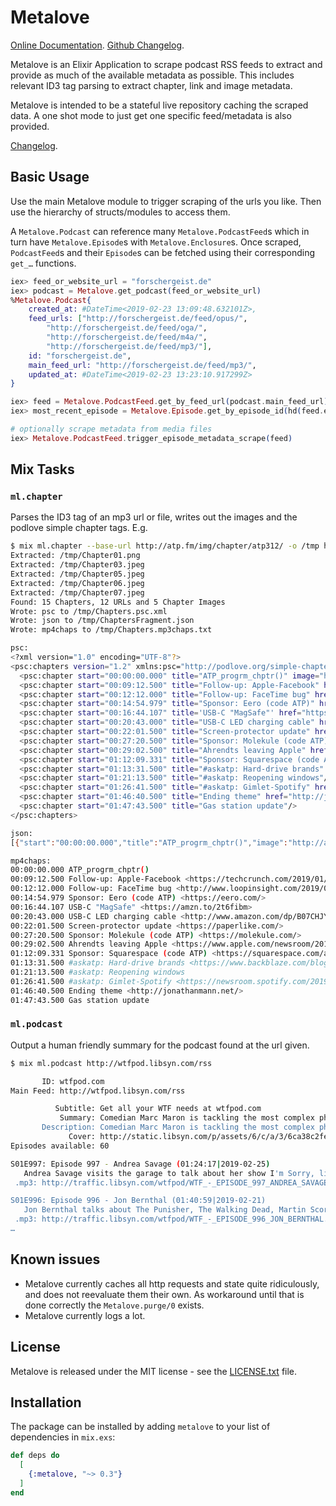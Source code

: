 # Metalove

[Online Documentation](https://hexdocs.pm/metalove).
[Github Changelog](https://github.com/podlove/metalove/blob/master/CHANGELOG.md).

<!-- MDOC !-->

Metalove is an Elixir Application to scrape podcast RSS feeds to extract and provide as much of the available metadata as possible. This includes relevant ID3 tag parsing to extract chapter, link and image metadata.

Metalove is intended to be a stateful live repository caching the scraped data. A one shot mode to just get one specific feed/metadata is also provided.

[Changelog](changelog.html).

## Basic Usage

Use the main Metalove module to trigger scraping of the urls you like. Then use the hierarchy of structs/modules to access them.

A `Metalove.Podcast` can reference many `Metalove.PodcastFeed`s which in turn have `Metalove.Episode`s with `Metalove.Enclosure`s. Once scraped, `PodcastFeed`s and their `Episode`s can be fetched using their corresponding `get_…` functions.

```elixir
iex> feed_or_website_url = "forschergeist.de"
iex> podcast = Metalove.get_podcast(feed_or_website_url)
%Metalove.Podcast{
	created_at: #DateTime<2019-02-23 13:09:48.632101Z>,
	feed_urls: ["http://forschergeist.de/feed/opus/",
		"http://forschergeist.de/feed/oga/",
		"http://forschergeist.de/feed/m4a/",
		"http://forschergeist.de/feed/mp3/"],
	id: "forschergeist.de",
	main_feed_url: "http://forschergeist.de/feed/mp3/",
	updated_at: #DateTime<2019-02-23 13:23:10.917299Z>
}

iex> feed = Metalove.PodcastFeed.get_by_feed_url(podcast.main_feed_url)
iex> most_recent_episode = Metalove.Episode.get_by_episode_id(hd(feed.episodes))

# optionally scrape metadata from media files
iex> Metalove.PodcastFeed.trigger_episode_metadata_scrape(feed)
```

## Mix Tasks

### `ml.chapter`

Parses the ID3 tag of an mp3 url or file, writes out the images and the podlove simple chapter tags. E.g.

```bash
$ mix ml.chapter --base-url http://atp.fm/img/chapter/atp312/ -o /tmp http://traffic.libsyn.com/atpfm/atp312.mp3 --formats psc,json,mp4chaps
Extracted: /tmp/Chapter01.png
Extracted: /tmp/Chapter03.jpeg
Extracted: /tmp/Chapter05.jpeg
Extracted: /tmp/Chapter06.jpeg
Extracted: /tmp/Chapter07.jpeg
Found: 15 Chapters, 12 URLs and 5 Chapter Images
Wrote: psc to /tmp/Chapters.psc.xml
Wrote: json to /tmp/ChaptersFragment.json
Wrote: mp4chaps to /tmp/Chapters.mp3chaps.txt

psc:
<?xml version="1.0" encoding="UTF-8"?>
<psc:chapters version="1.2" xmlns:psc="http://podlove.org/simple-chapters">
  <psc:chapter start="00:00:00.000" title="ATP_progrm_chptr()" image="http://atp.fm/img/chapter/atp312/Chapter01.png"/>
  <psc:chapter start="00:09:12.500" title="Follow-up: Apple-Facebook" href="https://techcrunch.com/2019/01/31/mess-with-the-cook/"/>
  <psc:chapter start="00:12:12.000" title="Follow-up: FaceTime bug" href="http://www.loopinsight.com/2019/02/05/high-level-apple-exec-flies-to-tucson-to-meet-with-14-year-old-who-discovered-facetime-flaw/" image="http://atp.fm/img/chapter/atp312/Chapter03.jpeg"/>
  <psc:chapter start="00:14:54.979" title="Sponsor: Eero (code ATP)" href="https://eero.com/"/>
  <psc:chapter start="00:16:44.107" title='USB-C "MagSafe"' href="https://amzn.to/2t6fibm" image="http://atp.fm/img/chapter/atp312/Chapter05.jpeg"/>
  <psc:chapter start="00:20:43.000" title="USB-C LED charging cable" href="http://www.amazon.com/dp/B07CHJYPCC/?tag=marcoorg-20" image="http://atp.fm/img/chapter/atp312/Chapter06.jpeg"/>
  <psc:chapter start="00:22:01.500" title="Screen-protector update" href="https://paperlike.com/" image="http://atp.fm/img/chapter/atp312/Chapter07.jpeg"/>
  <psc:chapter start="00:27:20.500" title="Sponsor: Molekule (code ATP)" href="https://molekule.com/"/>
  <psc:chapter start="00:29:02.500" title="Ahrendts leaving Apple" href="https://www.apple.com/newsroom/2019/02/apple-names-deirdre-obrien-senior-vice-president-of-retail-and-people/"/>
  <psc:chapter start="01:12:09.331" title="Sponsor: Squarespace (code ATP)" href="https://squarespace.com/atp"/>
  <psc:chapter start="01:13:31.500" title="#askatp: Hard-drive brands" href="https://www.backblaze.com/blog/2018-hard-drive-failure-rates/"/>
  <psc:chapter start="01:21:13.500" title="#askatp: Reopening windows"/>
  <psc:chapter start="01:26:41.500" title="#askatp: Gimlet-Spotify" href="https://newsroom.spotify.com/2019-02-06/audio-first/"/>
  <psc:chapter start="01:46:40.500" title="Ending theme" href="http://jonathanmann.net/"/>
  <psc:chapter start="01:47:43.500" title="Gas station update"/>
</psc:chapters>

json:
[{"start":"00:00:00.000","title":"ATP_progrm_chptr()","image":"http://atp.fm/img/chapter/atp312/Chapter01.png"},{"start":"00:09:12.500","title":"Follow-up: Apple-Facebook","href":"https://techcrunch.com/2019/01/31/mess-with-the-cook/"},{"start":"00:12:12.000","title":"Follow-up: FaceTime bug","href":"http://www.loopinsight.com/2019/02/05/high-level-apple-exec-flies-to-tucson-to-meet-with-14-year-old-who-discovered-facetime-flaw/","image":"http://atp.fm/img/chapter/atp312/Chapter03.jpeg"},{"start":"00:14:54.979","title":"Sponsor: Eero (code ATP)","href":"https://eero.com/"},{"start":"00:16:44.107","title":"USB-C \"MagSafe\"","href":"https://amzn.to/2t6fibm","image":"http://atp.fm/img/chapter/atp312/Chapter05.jpeg"},{"start":"00:20:43.000","title":"USB-C LED charging cable","href":"http://www.amazon.com/dp/B07CHJYPCC/?tag=marcoorg-20","image":"http://atp.fm/img/chapter/atp312/Chapter06.jpeg"},{"start":"00:22:01.500","title":"Screen-protector update","href":"https://paperlike.com/","image":"http://atp.fm/img/chapter/atp312/Chapter07.jpeg"},{"start":"00:27:20.500","title":"Sponsor: Molekule (code ATP)","href":"https://molekule.com/"},{"start":"00:29:02.500","title":"Ahrendts leaving Apple","href":"https://www.apple.com/newsroom/2019/02/apple-names-deirdre-obrien-senior-vice-president-of-retail-and-people/"},{"start":"01:12:09.331","title":"Sponsor: Squarespace (code ATP)","href":"https://squarespace.com/atp"},{"start":"01:13:31.500","title":"#askatp: Hard-drive brands","href":"https://www.backblaze.com/blog/2018-hard-drive-failure-rates/"},{"start":"01:21:13.500","title":"#askatp: Reopening windows"},{"start":"01:26:41.500","title":"#askatp: Gimlet-Spotify","href":"https://newsroom.spotify.com/2019-02-06/audio-first/"},{"start":"01:46:40.500","title":"Ending theme","href":"http://jonathanmann.net/"},{"start":"01:47:43.500","title":"Gas station update"}]

mp4chaps:
00:00:00.000 ATP_progrm_chptr()
00:09:12.500 Follow-up: Apple-Facebook <https://techcrunch.com/2019/01/31/mess-with-the-cook/>
00:12:12.000 Follow-up: FaceTime bug <http://www.loopinsight.com/2019/02/05/high-level-apple-exec-flies-to-tucson-to-meet-with-14-year-old-who-discovered-facetime-flaw/>
00:14:54.979 Sponsor: Eero (code ATP) <https://eero.com/>
00:16:44.107 USB-C "MagSafe" <https://amzn.to/2t6fibm>
00:20:43.000 USB-C LED charging cable <http://www.amazon.com/dp/B07CHJYPCC/?tag=marcoorg-20>
00:22:01.500 Screen-protector update <https://paperlike.com/>
00:27:20.500 Sponsor: Molekule (code ATP) <https://molekule.com/>
00:29:02.500 Ahrendts leaving Apple <https://www.apple.com/newsroom/2019/02/apple-names-deirdre-obrien-senior-vice-president-of-retail-and-people/>
01:12:09.331 Sponsor: Squarespace (code ATP) <https://squarespace.com/atp>
01:13:31.500 #askatp: Hard-drive brands <https://www.backblaze.com/blog/2018-hard-drive-failure-rates/>
01:21:13.500 #askatp: Reopening windows
01:26:41.500 #askatp: Gimlet-Spotify <https://newsroom.spotify.com/2019-02-06/audio-first/>
01:46:40.500 Ending theme <http://jonathanmann.net/>
01:47:43.500 Gas station update
```

### `ml.podcast`

Output a human friendly summary for the podcast found at the url given.

```bash
$ mix ml.podcast http://wtfpod.libsyn.com/rss

       ID: wtfpod.com
Main Feed: http://wtfpod.libsyn.com/rss

          Subtitle: Get all your WTF needs at wtfpod.com
           Summary: Comedian Marc Maron is tackling the most complex philosophical question of our day - WTF? He'll get to the bottom of it with help from comedian friends, celebrity guests and the voices in his own head.
       Description: Comedian Marc Maron is tackling the most complex philosophical question of our day - WTF? He'll get to the bottom of it with help from comedian friends, celebrity guests and the voices in his own head.
             Cover: http://static.libsyn.com/p/assets/6/c/a/3/6ca38c2fefa1e989/WTF_-_new_larger_cover.jpg
Episodes available: 60

S01E997: Episode 997 - Andrea Savage (01:24:17|2019-02-25)
   Andrea Savage visits the garage to talk about her show I'm Sorry, life with agents, Jason Mantzoukas, and being cut from The Groundlings. http://wtfpod.libsyn.com/episode-997-andrea-savage
 .mp3: http://traffic.libsyn.com/wtfpod/WTF_-_EPISODE_997_ANDREA_SAVAGE.mp3?dest-id=14434 (24.42 MB)

S01E996: Episode 996 - Jon Bernthal (01:40:59|2019-02-21)
   Jon Bernthal talks about The Punisher, The Walking Dead, Martin Scorsese, and how he went from heading down a bad path in life to salvation by way of acting. http://wtfpod.libsyn.com/episode-996-jon-bernthal
 .mp3: http://traffic.libsyn.com/wtfpod/WTF_-_EPISODE_996_JON_BERNTHAL.mp3?dest-id=14434 (29.2 MB)
…
```

## Known issues

* Metalove currently caches all http requests and state quite ridiculously, and does not reevaluate them their own. As workaround until that is done correctly the `Metalove.purge/0` exists.
* Metalove currently logs a lot.

<!-- MDOC !-->

## License

Metalove is released under the MIT license - see the [LICENSE.txt](//github.com/Podlove/metalove/LICENSE.txt) file.

## Installation

The package can be installed by adding `metalove` to your list of dependencies in `mix.exs`:

```elixir
def deps do
  [
    {:metalove, "~> 0.3"}
  ]
end
```
